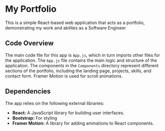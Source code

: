 # My Portfolio

This is a simple React-based web application that acts as a portfolio, demonstrating my work and abilites as a Software Engineer

## Code Overview

The main code file for this app is `App.js`, which in turn imports other files for the application. The `App.js` file contains the main logic and structure of the application. The components in the `Components` directory represent different sections of the portfolio, including the landing page, projects, skills, and contact form. Framer Motion is used for scroll animations.


## Dependencies

The app relies on the following external libraries:

- **React:** A JavaScript library for building user interfaces.
- **Bootstrap:** For styling
- **Framer Motion:** A library for adding animations to React components.


